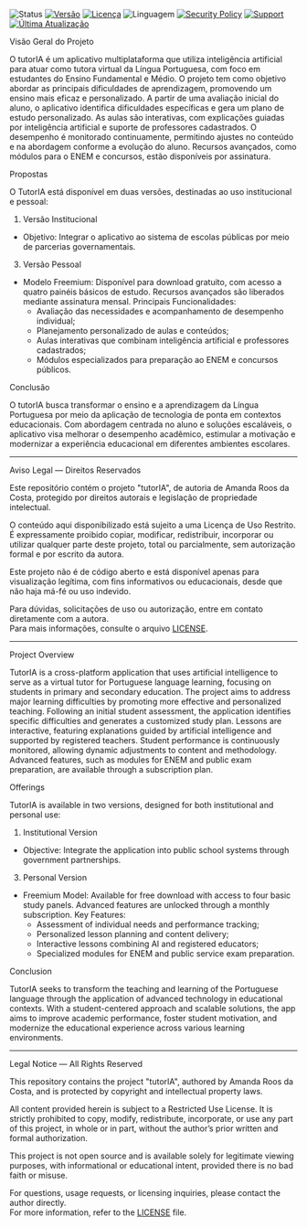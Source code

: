 ![Status](https://img.shields.io/badge/status-em%20desenvolvimento-yellow)
[![Versão](https://img.shields.io/badge/versão-1.0.0-blue)](https://github.com/amandarcos/tutoria/releases)
[![Licença](https://img.shields.io/badge/licença-restrita-red)](./LICENSE)
![Linguagem](https://img.shields.io/badge/language-Python-blue)
[![Security Policy](https://img.shields.io/badge/security-policy-Important-red)](./SECURITY.md)
[![Support](https://img.shields.io/badge/support-Contact-blue)](./SUPPORT.md)
[![Última Atualização](https://img.shields.io/github/last-commit/amandarcos/tutoria)](https://github.com/amandarcos/tutoria/commits/main)

Visão Geral do Projeto

  O tutorIA é um aplicativo multiplataforma que utiliza inteligência artificial para atuar como tutora virtual da Língua Portuguesa, com foco em estudantes do Ensino Fundamental e Médio. O projeto tem como objetivo abordar as principais dificuldades de aprendizagem, promovendo um ensino mais eficaz e personalizado. 
  A partir de uma avaliação inicial do aluno, o aplicativo identifica dificuldades específicas e gera um plano de estudo personalizado. As aulas são interativas, com explicações guiadas por inteligência artificial e suporte de professores cadastrados. O desempenho é monitorado continuamente, permitindo ajustes no conteúdo e na abordagem conforme a evolução do aluno. Recursos avançados, como módulos para o ENEM e concursos, estão disponíveis por assinatura.


Propostas

  O TutorIA está disponível em duas versões, destinadas ao uso institucional e pessoal:

1. Versão Institucional
- Objetivo: Integrar o aplicativo ao sistema de escolas públicas por meio de parcerias governamentais.

3. Versão Pessoal
- Modelo Freemium: Disponível para download gratuito, com acesso a quatro painéis básicos de estudo. Recursos avançados são liberados mediante assinatura mensal.
  Principais Funcionalidades:
  - Avaliação das necessidades e acompanhamento de desempenho individual;
  - Planejamento personalizado de aulas e conteúdos;
  - Aulas interativas que combinam inteligência artificial e professores cadastrados;
  - Módulos especializados para preparação ao ENEM e concursos públicos.


Conclusão

O tutorIA busca transformar o ensino e a aprendizagem da Língua Portuguesa por meio da aplicação de tecnologia de ponta em contextos educacionais. Com abordagem centrada no aluno e soluções escaláveis, o aplicativo visa melhorar o desempenho acadêmico, estimular a motivação e modernizar a experiência educacional em diferentes ambientes escolares.


---


Aviso Legal — Direitos Reservados

Este repositório contém o projeto "tutorIA", de autoria de Amanda Roos da Costa, protegido por direitos autorais e legislação de propriedade intelectual.

O conteúdo aqui disponibilizado está sujeito a uma Licença de Uso Restrito. É expressamente proibido copiar, modificar, redistribuir, incorporar ou utilizar qualquer parte deste projeto, total ou parcialmente, sem autorização formal e por escrito da autora.

Este projeto não é de código aberto e está disponível apenas para visualização legítima, com fins informativos ou educacionais, desde que não haja má-fé ou uso indevido.

Para dúvidas, solicitações de uso ou autorização, entre em contato diretamente com a autora.  
Para mais informações, consulte o arquivo [LICENSE](./LICENSE).


---


Project Overview

  TutorIA is a cross-platform application that uses artificial intelligence to serve as a virtual tutor for Portuguese language learning, focusing on students in primary and secondary education. The project aims to address major learning difficulties by promoting more effective and personalized teaching.
  Following an initial student assessment, the application identifies specific difficulties and generates a customized study plan. Lessons are interactive, featuring explanations guided by artificial intelligence and supported by registered teachers. Student performance is continuously monitored, allowing dynamic adjustments to content and methodology. Advanced features, such as modules for ENEM and public exam preparation, are available through a subscription plan.


Offerings

  TutorIA is available in two versions, designed for both institutional and personal use:

1. Institutional Version
- Objective: Integrate the application into public school systems through government partnerships.

3. Personal Version
- Freemium Model: Available for free download with access to four basic study panels. Advanced features are unlocked through a monthly subscription.
  Key Features:
  - Assessment of individual needs and performance tracking;
  - Personalized lesson planning and content delivery;
  - Interactive lessons combining AI and registered educators;
  - Specialized modules for ENEM and public service exam preparation.


Conclusion

  TutorIA seeks to transform the teaching and learning of the Portuguese language through the application of advanced technology in educational contexts. With a student-centered approach and scalable solutions, the app aims to improve academic performance, foster student motivation, and modernize the educational experience across various learning environments.


---


Legal Notice — All Rights Reserved

This repository contains the project "tutorIA", authored by Amanda Roos da Costa, and is protected by copyright and intellectual property laws.

All content provided herein is subject to a Restricted Use License. It is strictly prohibited to copy, modify, redistribute, incorporate, or use any part of this project, in whole or in part, without the author’s prior written and formal authorization.

This project is not open source and is available solely for legitimate viewing purposes, with informational or educational intent, provided there is no bad faith or misuse.

For questions, usage requests, or licensing inquiries, please contact the author directly.  
For more information, refer to the [LICENSE](./LICENSE) file.
